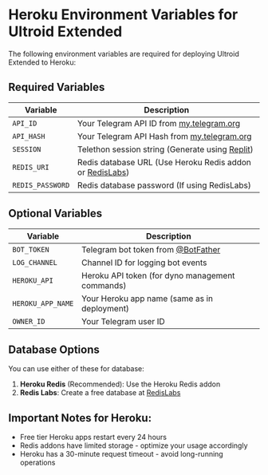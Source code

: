 # Heroku Environment Variables for Ultroid Extended

The following environment variables are required for deploying Ultroid Extended to Heroku:

## Required Variables

| Variable | Description |
| --- | --- |
| `API_ID` | Your Telegram API ID from [my.telegram.org](https://my.telegram.org) |
| `API_HASH` | Your Telegram API Hash from [my.telegram.org](https://my.telegram.org) |
| `SESSION` | Telethon session string (Generate using [Replit](https://replit.com/@TeamUltroid/UltroidStringSession)) |
| `REDIS_URI` | Redis database URL (Use Heroku Redis addon or [RedisLabs](https://redislabs.com)) |
| `REDIS_PASSWORD` | Redis database password (If using RedisLabs) |

## Optional Variables

| Variable | Description |
| --- | --- |
| `BOT_TOKEN` | Telegram bot token from [@BotFather](https://t.me/BotFather) |
| `LOG_CHANNEL` | Channel ID for logging bot events |
| `HEROKU_API` | Heroku API token (for dyno management commands) |
| `HEROKU_APP_NAME` | Your Heroku app name (same as in deployment) |
| `OWNER_ID` | Your Telegram user ID |

## Database Options
You can use either of these for database:

1. **Heroku Redis** (Recommended): Use the Heroku Redis addon
2. **Redis Labs**: Create a free database at [RedisLabs](https://redislabs.com)

## Important Notes for Heroku:

- Free tier Heroku apps restart every 24 hours
- Redis addons have limited storage - optimize your usage accordingly
- Heroku has a 30-minute request timeout - avoid long-running operations
